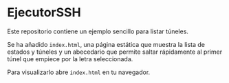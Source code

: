 # EjecutorSSH

Este repositorio contiene un ejemplo sencillo para listar túneles.

Se ha añadido `index.html`, una página estática que muestra la lista de estados y túneles y un abecedario que permite saltar rápidamente al primer túnel que empiece por la letra seleccionada.

Para visualizarlo abre `index.html` en tu navegador.

